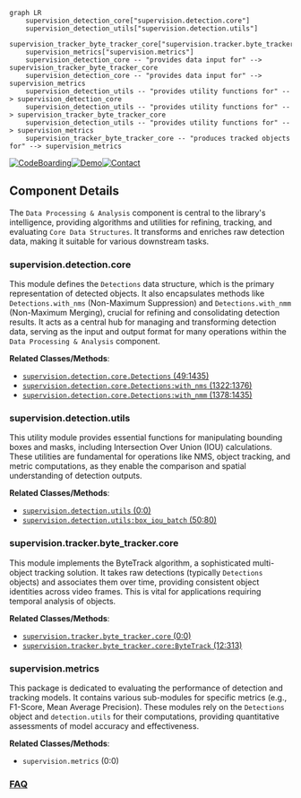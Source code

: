 ```mermaid
graph LR
    supervision_detection_core["supervision.detection.core"]
    supervision_detection_utils["supervision.detection.utils"]
    supervision_tracker_byte_tracker_core["supervision.tracker.byte_tracker.core"]
    supervision_metrics["supervision.metrics"]
    supervision_detection_core -- "provides data input for" --> supervision_tracker_byte_tracker_core
    supervision_detection_core -- "provides data input for" --> supervision_metrics
    supervision_detection_utils -- "provides utility functions for" --> supervision_detection_core
    supervision_detection_utils -- "provides utility functions for" --> supervision_tracker_byte_tracker_core
    supervision_detection_utils -- "provides utility functions for" --> supervision_metrics
    supervision_tracker_byte_tracker_core -- "produces tracked objects for" --> supervision_metrics
```
[![CodeBoarding](https://img.shields.io/badge/Generated%20by-CodeBoarding-9cf?style=flat-square)](https://github.com/CodeBoarding/GeneratedOnBoardings)[![Demo](https://img.shields.io/badge/Try%20our-Demo-blue?style=flat-square)](https://www.codeboarding.org/demo)[![Contact](https://img.shields.io/badge/Contact%20us%20-%20contact@codeboarding.org-lightgrey?style=flat-square)](mailto:contact@codeboarding.org)

## Component Details

The `Data Processing & Analysis` component is central to the library's intelligence, providing algorithms and utilities for refining, tracking, and evaluating `Core Data Structures`. It transforms and enriches raw detection data, making it suitable for various downstream tasks.

### supervision.detection.core
This module defines the `Detections` data structure, which is the primary representation of detected objects. It also encapsulates methods like `Detections.with_nms` (Non-Maximum Suppression) and `Detections.with_nmm` (Non-Maximum Merging), crucial for refining and consolidating detection results. It acts as a central hub for managing and transforming detection data, serving as the input and output format for many operations within the `Data Processing & Analysis` component.


**Related Classes/Methods**:

- <a href="https://github.com/roboflow/supervision/blob/master/supervision/detection/core.py#L49-L1435" target="_blank" rel="noopener noreferrer">`supervision.detection.core.Detections` (49:1435)</a>
- <a href="https://github.com/roboflow/supervision/blob/master/supervision/detection/core.py#L1322-L1376" target="_blank" rel="noopener noreferrer">`supervision.detection.core.Detections:with_nms` (1322:1376)</a>
- <a href="https://github.com/roboflow/supervision/blob/master/supervision/detection/core.py#L1378-L1435" target="_blank" rel="noopener noreferrer">`supervision.detection.core.Detections:with_nmm` (1378:1435)</a>


### supervision.detection.utils
This utility module provides essential functions for manipulating bounding boxes and masks, including Intersection Over Union (IOU) calculations. These utilities are fundamental for operations like NMS, object tracking, and metric computations, as they enable the comparison and spatial understanding of detection outputs.


**Related Classes/Methods**:

- <a href="https://github.com/roboflow/supervision/blob/master/supervision/detection/utils.py#L0-L0" target="_blank" rel="noopener noreferrer">`supervision.detection.utils` (0:0)</a>
- <a href="https://github.com/roboflow/supervision/blob/master/supervision/detection/utils.py#L50-L80" target="_blank" rel="noopener noreferrer">`supervision.detection.utils:box_iou_batch` (50:80)</a>


### supervision.tracker.byte_tracker.core
This module implements the ByteTrack algorithm, a sophisticated multi-object tracking solution. It takes raw detections (typically `Detections` objects) and associates them over time, providing consistent object identities across video frames. This is vital for applications requiring temporal analysis of objects.


**Related Classes/Methods**:

- <a href="https://github.com/roboflow/supervision/blob/master/supervision/tracker/byte_tracker/core.py#L0-L0" target="_blank" rel="noopener noreferrer">`supervision.tracker.byte_tracker.core` (0:0)</a>
- <a href="https://github.com/roboflow/supervision/blob/master/supervision/tracker/byte_tracker/core.py#L12-L313" target="_blank" rel="noopener noreferrer">`supervision.tracker.byte_tracker.core:ByteTrack` (12:313)</a>


### supervision.metrics
This package is dedicated to evaluating the performance of detection and tracking models. It contains various sub-modules for specific metrics (e.g., F1-Score, Mean Average Precision). These modules rely on the `Detections` object and `detection.utils` for their computations, providing quantitative assessments of model accuracy and effectiveness.


**Related Classes/Methods**:

- `supervision.metrics` (0:0)




### [FAQ](https://github.com/CodeBoarding/GeneratedOnBoardings/tree/main?tab=readme-ov-file#faq)